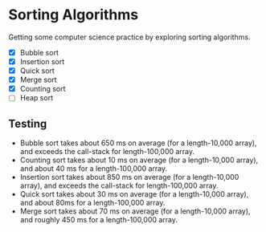 # Sorting Algorithms
Getting some computer science practice by exploring sorting algorithms.

- [x] Bubble sort
- [x] Insertion sort
- [x] Quick sort
- [x] Merge sort
- [x] Counting sort
- [ ] Heap sort

## Testing
- Bubble sort takes about 650 ms on average (for a length-10,000 array), and exceeds the call-stack for length-100,000 array.
- Counting sort takes about 10 ms on average (for a length-10,000 array), and about 40 ms for a length-100,000 array.
- Insertion sort takes about 850 ms on average (for a length-10,000 array), and exceeds the call-stack for length-100,000 array.
- Quick sort takes about 30 ms on average (for a length-10,000 array), and about 80ms for a length-100,000 array.
- Merge sort takes about 70 ms on average (for a length-10,000 array), and roughly 450 ms for a length-100,000 array.
